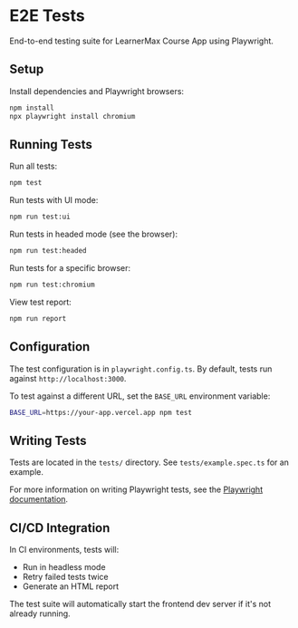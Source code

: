 # E2E Tests

End-to-end testing suite for LearnerMax Course App using Playwright.

## Setup

Install dependencies and Playwright browsers:

```bash
npm install
npx playwright install chromium
```

## Running Tests

Run all tests:
```bash
npm test
```

Run tests with UI mode:
```bash
npm run test:ui
```

Run tests in headed mode (see the browser):
```bash
npm run test:headed
```

Run tests for a specific browser:
```bash
npm run test:chromium
```

View test report:
```bash
npm run report
```

## Configuration

The test configuration is in `playwright.config.ts`. By default, tests run against `http://localhost:3000`.

To test against a different URL, set the `BASE_URL` environment variable:

```bash
BASE_URL=https://your-app.vercel.app npm test
```

## Writing Tests

Tests are located in the `tests/` directory. See `tests/example.spec.ts` for an example.

For more information on writing Playwright tests, see the [Playwright documentation](https://playwright.dev/docs/writing-tests).

## CI/CD Integration

In CI environments, tests will:
- Run in headless mode
- Retry failed tests twice
- Generate an HTML report

The test suite will automatically start the frontend dev server if it's not already running.
